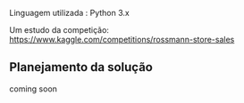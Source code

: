 Linguagem utilizada : Python 3.x 

Um estudo da competição: https://www.kaggle.com/competitions/rossmann-store-sales 

 ## Planejamento da solução
 
 coming soon
 
 
